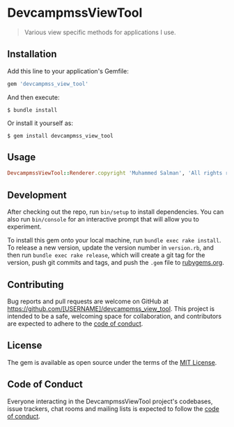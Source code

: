 # DevcampmssViewTool

> Various view specific methods for applications I use.

## Installation

Add this line to your application's Gemfile:

```ruby
gem 'devcampmss_view_tool'
```

And then execute:

    $ bundle install

Or install it yourself as:

    $ gem install devcampmss_view_tool

## Usage

```ruby
DevcampmssViewTool::Renderer.copyright 'Muhammed Salman', 'All rights reserved'
```
## Development

After checking out the repo, run `bin/setup` to install dependencies. You can also run `bin/console` for an interactive prompt that will allow you to experiment.

To install this gem onto your local machine, run `bundle exec rake install`. To release a new version, update the version number in `version.rb`, and then run `bundle exec rake release`, which will create a git tag for the version, push git commits and tags, and push the `.gem` file to [rubygems.org](https://rubygems.org).

## Contributing

Bug reports and pull requests are welcome on GitHub at https://github.com/[USERNAME]/devcampmss_view_tool. This project is intended to be a safe, welcoming space for collaboration, and contributors are expected to adhere to the [code of conduct](https://github.com/[USERNAME]/devcampmss_view_tool/blob/master/CODE_OF_CONDUCT.md).


## License

The gem is available as open source under the terms of the [MIT License](https://opensource.org/licenses/MIT).

## Code of Conduct

Everyone interacting in the DevcampmssViewTool project's codebases, issue trackers, chat rooms and mailing lists is expected to follow the [code of conduct](https://github.com/[USERNAME]/devcampmss_view_tool/blob/master/CODE_OF_CONDUCT.md).
